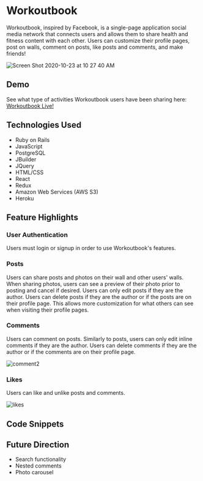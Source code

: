 # Workoutbook
Workoutbook, inspired by Facebook, is a single-page application social media network that connects users and allows them to share health and fitness content with each other. Users can customize their profile pages, post on walls, comment on posts, like posts and comments, and make friends!

![Screen Shot 2020-10-23 at 10 27 40 AM](https://user-images.githubusercontent.com/60491357/97035629-78356e80-151b-11eb-9b8a-9dcbf0b1418e.png)

## Demo
See what type of activities Workoutbook users have been sharing here: [Workoutbook Live!](https://workoutbook-nate.herokuapp.com/#/)
## Technologies Used
+ Ruby on Rails
+ JavaScript
+ PostgreSQL
+ JBuilder
+ JQuery
+ HTML/CSS
+ React
+ Redux
+ Amazon Web Services (AWS S3)
+ Heroku
## Feature Highlights
### User Authentication
Users must login or signup in order to use Workoutbook's features.
### Posts
Users can share posts and photos on their wall and other users' walls. When sharing photos, users can see a preview of their photo prior to posting and cancel if desired. Users can only edit posts if they are the author. Users can delete posts if they are the author or if the posts are on their profile page. This allows more customization for what others can see when visiting their profile pages.
### Comments
Users can comment on posts. Similarly to posts, users can only edit inline comments if they are the author. Users can delete comments if they are the author or if the comments are on their profile page.

![comment2](https://user-images.githubusercontent.com/60491357/98743837-8c73cb00-2365-11eb-9834-3c3ecb3dd3d1.gif)
### Likes
Users can like and unlike posts and comments.

![likes](https://user-images.githubusercontent.com/60491357/98742851-fb502480-2363-11eb-8753-59969f1936a8.gif)
## Code Snippets

## Future Direction
+ Search functionality
+ Nested comments
+ Photo carousel

